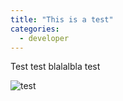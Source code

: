 ```yaml
---
title: "This is a test"
categories:
  - developer
---
```

Test test blalalbla test

![test](https://images.manning.com/360/480/resize/book/e/bfcfb8c-8536-4a9c-99e8-c949152a0da8/Paskhaver-Pandas-MEAP-HI.png)